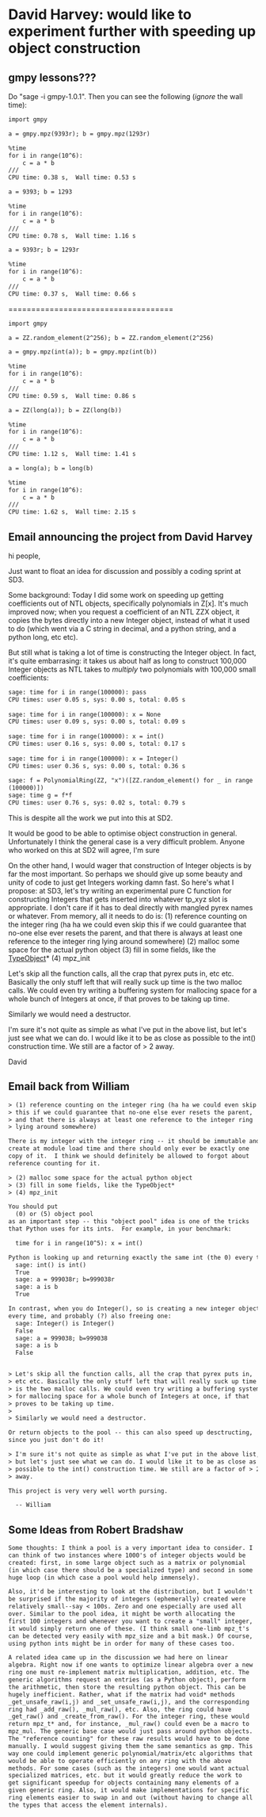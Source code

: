 

# David Harvey: would like to experiment further with speeding up object construction


## gmpy lessons???

Do "sage -i gmpy-1.0.1".  Then you can see the following (*ignore* the wall time): 


```txt
import gmpy
```

```txt
a = gmpy.mpz(9393r); b = gmpy.mpz(1293r)
```

```txt
%time
for i in range(10^6):
    c = a * b
///
CPU time: 0.38 s,  Wall time: 0.53 s
```

```txt
a = 9393; b = 1293
```

```txt
%time
for i in range(10^6):
    c = a * b
///
CPU time: 0.78 s,  Wall time: 1.16 s
```

```txt
a = 9393r; b = 1293r
```

```txt
%time
for i in range(10^6):
    c = a * b
///
CPU time: 0.37 s,  Wall time: 0.66 s
```
==================================== 


```txt
import gmpy
```

```txt
a = ZZ.random_element(2^256); b = ZZ.random_element(2^256)
```

```txt
a = gmpy.mpz(int(a)); b = gmpy.mpz(int(b))
```

```txt
%time
for i in range(10^6):
    c = a * b
///
CPU time: 0.59 s,  Wall time: 0.86 s
```

```txt
a = ZZ(long(a)); b = ZZ(long(b))
```

```txt
%time
for i in range(10^6):
    c = a * b
///
CPU time: 1.12 s,  Wall time: 1.41 s
```

```txt
a = long(a); b = long(b)
```

```txt
%time
for i in range(10^6):
    c = a * b
///
CPU time: 1.62 s,  Wall time: 2.15 s
```

## Email announcing the project from David Harvey

hi people, 

Just want to float an idea for discussion and possibly a coding   sprint at SD3. 

Some background: Today I did some work on speeding up getting   coefficients out of NTL objects, specifically polynomials in Z[x].   It's much improved now; when you request a coefficient of an NTL ZZX   object, it copies the bytes directly into a new Integer object,   instead of what it used to do (which went via a C string in decimal,   and a python string, and a python long, etc etc). 

But still what is taking a lot of time is constructing the Integer   object. In fact, it's quite embarrasing: it takes us about half as   long to construct 100,000 Integer objects as NTL takes to *multiply*   two polynomials with 100,000 small coefficients: 
```txt
sage: time for i in range(100000): pass
CPU times: user 0.05 s, sys: 0.00 s, total: 0.05 s
 
sage: time for i in range(100000): x = None
CPU times: user 0.09 s, sys: 0.00 s, total: 0.09 s
 
sage: time for i in range(100000): x = int()
CPU times: user 0.16 s, sys: 0.00 s, total: 0.17 s
 
sage: time for i in range(100000): x = Integer()
CPU times: user 0.36 s, sys: 0.00 s, total: 0.36 s
 
sage: f = PolynomialRing(ZZ, "x")([ZZ.random_element() for _ in range 
(100000)])
sage: time g = f*f
CPU times: user 0.76 s, sys: 0.02 s, total: 0.79 s
```
This is despite all the work we put into this at SD2. 

It would be good to be able to optimise object construction in   general. Unfortunately I think the general case is a very difficult   problem. Anyone who worked on this at SD2 will agree, I'm sure  

On the other hand, I would wager that construction of Integer objects   is by far the most important. So perhaps we should give up some   beauty and unity of code to just get Integers working damn fast. So   here's what I propose: at SD3, let's try writing an experimental pure   C function for constructing Integers that gets inserted into whatever   tp_xyz slot is appropriate. I don't care if it has to deal directly   with mangled pyrex names or whatever. From memory, all it needs to do   is: (1) reference counting on the integer ring (ha ha we could even skip   this if we could guarantee that no-one else ever resets the parent,   and that there is always at least one reference to the integer ring   lying around somewhere) (2) malloc some space for the actual python object (3) fill in some fields, like the <a href="/TypeObject">TypeObject</a>* (4) mpz_init 

Let's skip all the function calls, all the crap that pyrex puts in,   etc etc. Basically the only stuff left that will really suck up time   is the two malloc calls. We could even try writing a buffering system   for mallocing space for a whole bunch of Integers at once, if that   proves to be taking up time. 

Similarly we would need a destructor. 

I'm sure it's not quite as simple as what I've put in the above list,   but let's just see what we can do. I would like it to be as close as   possible to the int() construction time. We still are a factor of > 2   away. 

David 


## Email back from William


```txt
> (1) reference counting on the integer ring (ha ha we could even skip
> this if we could guarantee that no-one else ever resets the parent,
> and that there is always at least one reference to the integer ring
> lying around somewhere)

There is my integer with the integer ring -- it should be immutable and
create at module load time and there should only ever be exactly one
copy of it.  I think we should definitely be allowed to forgot about
reference counting for it. 

> (2) malloc some space for the actual python object
> (3) fill in some fields, like the TypeObject*
> (4) mpz_init

You should put 
  (0) or (5) object pool
as an important step -- this "object pool" idea is one of the tricks
that Python uses for its ints.  For example, in your benchmark:

  time for i in range(10^5): x = int()

Python is looking up and returning exactly the same int (the 0) every time:
  sage: int() is int()
  True
  sage: a = 999038r; b=999038r
  sage: a is b
  True

In contrast, when you do Integer(), so is creating a new integer object
every time, and probably (?) also freeing one:
  sage: Integer() is Integer()
  False
  sage: a = 999038; b=999038
  sage: a is b
  False


> Let's skip all the function calls, all the crap that pyrex puts in,
> etc etc. Basically the only stuff left that will really suck up time
> is the two malloc calls. We could even try writing a buffering system
> for mallocing space for a whole bunch of Integers at once, if that
> proves to be taking up time.
>
> Similarly we would need a destructor.

Or return objects to the pool -- this can also speed up desctructing,
since you just don't do it!

> I'm sure it's not quite as simple as what I've put in the above list,
> but let's just see what we can do. I would like it to be as close as
> possible to the int() construction time. We still are a factor of > 2
> away.

This project is very very well worth pursing. 

  -- William
```

## Some Ideas from Robert Bradshaw


```txt
Some thoughts: I think a pool is a very important idea to consider. I
can think of two instances where 1000's of integer objects would be
created: first, in some large object such as a matrix or polynomial
(in which case there should be a specialized type) and second in some
huge loop (in which case a pool would help immensely).

Also, it'd be interesting to look at the distribution, but I wouldn't
be surprised if the majority of integers (ephemerally) created were
relatively small--say < 100s. Zero and one especially are used all
over. Similar to the pool idea, it might be worth allocating the
first 100 integers and whenever you want to create a "small" integer,
it would simply return one of these. (I think small one-limb mpz_t's
can be detected very easily with mpz_size and a bit mask.) Of course,
using python ints might be in order for many of these cases too.

A related idea came up in the discussion we had here on linear
algebra. Right now if one wants to optimize linear algebra over a new
ring one must re-implement matrix multiplication, addition, etc. The
generic algorithms request an entries (as a Python object), perform
the arithmetic, then store the resulting python object. This can be
hugely inefficient. Rather, what if the matrix had void* methods
_get_unsafe_raw(i,j) and _set_unsafe_raw(i,j), and the corresponding
ring had _add_raw(), _mul_raw(), etc. Also, the ring could have
_get_raw() and _create_from_raw(). For the integer ring, these would
return mpz_t* and, for instance, _mul_raw() could even be a macro to
mpz_mul. The generic base case would just pass around python objects.
The "reference counting" for these raw results would have to be done
manually. I would suggest giving them the same semantics as gmp. This
way one could implement generic polynomial/matrix/etc algorithms that
would be able to operate efficiently on any ring with the above
methods. For some cases (such as the integers) one would want actual
specialized matrices, etc. but it would greatly reduce the work to
get significant speedup for objects containing many elements of a
given generic ring. Also, it would make implementations for specific
ring elements easier to swap in and out (without having to change all
the types that access the element internals).
```